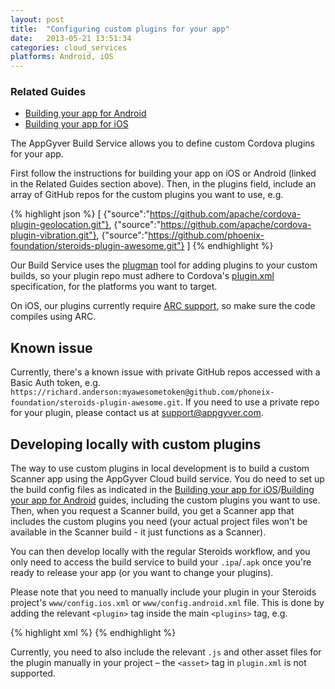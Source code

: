 ```yaml
---
layout: post
title:  "Configuring custom plugins for your app"
date:   2013-05-21 13:51:34
categories: cloud_services
platforms: Android, iOS
---
```


### Related Guides
* [Building your app for Android][android-build-config]
* [Building your app for iOS][ios-build-config]

The AppGyver Build Service allows you to define custom Cordova plugins for your app.

First follow the instructions for building your app on iOS or Android (linked in the Related Guides section above). Then, in the plugins field, include an array of GitHub repos for the custom plugins you want to use, e.g.

{% highlight json %}
[
  {"source":"https://github.com/apache/cordova-plugin-geolocation.git"},
  {"source":"https://github.com/apache/cordova-plugin-vibration.git"},
  {"source":"https://github.com/phoenix-foundation/steroids-plugin-awesome.git"}
]
{% endhighlight %}

Our Build Service uses the [plugman](https://github.com/apache/cordova-plugman) tool for adding plugins to your custom builds, so your plugin repo must adhere to Cordova's [plugin.xml][plugin-xml-spec] specification, for the platforms you want to target.

On iOS, our plugins currently require [ARC support](https://developer.apple.com/library/ios/releasenotes/ObjectiveC/RN-TransitioningToARC/Introduction/Introduction.html), so make sure the code compiles using ARC.

## Known issue

Currently, there's a known issue with private GitHub repos accessed with a Basic Auth token, e.g. `https://richard.anderson:myawesometoken@github.com/phoneix-foundation/steroids-plugin-awesome.git`. If you need to use a private repo for your plugin, please contact us at [support@appgyver.com](mailto:support@appgyver.com).

## Developing locally with custom plugins

The way to use custom plugins in local development is to build a custom Scanner app using the AppGyver Cloud build service. You do need to set up the build config files as indicated in the [Building your app for iOS][ios-build-config]/[Building your app for Android][android-build-config] guides, including the custom plugins you want to use. Then, when you request a Scanner build, you get a Scanner app that includes the custom plugins you need (your actual project files won't be available in the Scanner build - it just functions as a Scanner).

You can then develop locally with the regular Steroids workflow, and you only need to access the build service to build your `.ipa`/`.apk` once you're ready to release your app (or you want to change your plugins).

Please note that you need to manually include your plugin in your Steroids project's `www/config.ios.xml` or `www/config.android.xml` file. This is done by adding the relevant `<plugin>` tag inside the main `<plugins>` tag, e.g.

{% highlight xml %}
<plugins>
  <plugin name="AwesomePlugin" value="org.phoneixfoundation.plugins.AwesomePlugin" />
</plugins>
{% endhighlight %}

Currently, you need to also include the relevant `.js` and other asset files for the plugin manually in your project – the `<asset>` tag in `plugin.xml` is not supported.

[android-build-config]: /steroids/guides/cloud_services/android-build-config/
[plugin-xml-spec]: http://cordova.apache.org/docs/en/3.0.0/plugin_ref_spec.md.html
[ios-build-config]: /steroids/guides/cloud_services/ios-build-config/
